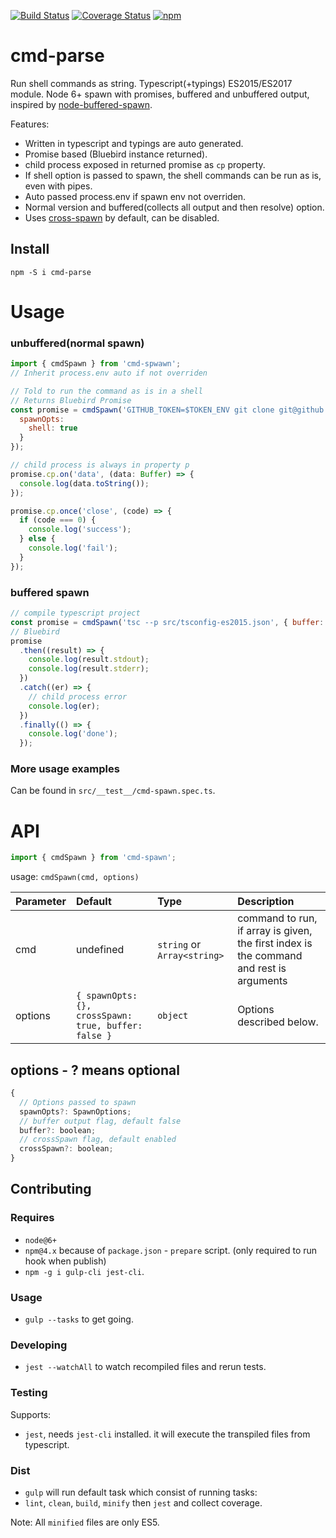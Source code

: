 [![Build Status](https://travis-ci.org/beckend/cmd-parse.svg?branch=master)](https://travis-ci.org/beckend/cmd-parse)
[![Coverage Status](https://coveralls.io/repos/github/beckend/cmd-parse/badge.svg?branch=master)](https://coveralls.io/github/beckend/cmd-parse?branch=master)
[![npm](https://img.shields.io/npm/v/cmd-parse.svg??maxAge=2592000)](https://www.npmjs.com/package/cmd-parse)

# cmd-parse

Run shell commands as string. Typescript(+typings) ES2015/ES2017 module. Node 6+ spawn with promises, buffered and unbuffered output, inspired by [node-buffered-spawn](https://github.com/IndigoUnited/node-buffered-spawn).

Features:
- Written in typescript and typings are auto generated.
- Promise based (Bluebird instance returned).
- child process exposed in returned promise as `cp` property.
- If shell option is passed to spawn, the shell commands can be run as is, even with pipes.
- Auto passed process.env if spawn env not overriden.
- Normal version and buffered(collects all output and then resolve) option.
- Uses [cross-spawn](https://github.com/IndigoUnited/node-cross-spawn) by default, can be disabled.

## Install

`npm -S i cmd-parse`


# Usage

### unbuffered(normal spawn)

```js
import { cmdSpawn } from 'cmd-spwawn';
// Inherit process.env auto if not overriden

// Told to run the command as is in a shell
// Returns Bluebird Promise
const promise = cmdSpawn('GITHUB_TOKEN=$TOKEN_ENV git clone git@github.com:beckend/cmd-spawn.git', {
  spawnOpts:
    shell: true
  }
});

// child process is always in property p
promise.cp.on('data', (data: Buffer) => {
  console.log(data.toString());
});

promise.cp.once('close', (code) => {
  if (code === 0) {
    console.log('success');
  } else {
    console.log('fail');
  }
});
```

### buffered spawn
```js
// compile typescript project
const promise = cmdSpawn('tsc --p src/tsconfig-es2015.json', { buffer: true });
// Bluebird
promise
  .then((result) => {
    console.log(result.stdout);
    console.log(result.stderr);
  })
  .catch((er) => {
    // child process error
    console.log(er);
  })
  .finally(() => {
    console.log('done');
  });
```

### More usage examples
Can be found in `src/__test__/cmd-spawn.spec.ts`.


# API

```js
import { cmdSpawn } from 'cmd-spawn';
```
usage: `cmdSpawn(cmd, options)`

| Parameter | Default | Type | Description |
|:---|:---|:---|:---|
| cmd | undefined | `string` or `Array<string>` | command to run, if array is given, the first index is the command and rest is arguments |
| options | `{ spawnOpts: {}, crossSpawn: true, buffer: false }` | `object` | Options described below. |

## options - ? means optional
```js
{
  // Options passed to spawn
  spawnOpts?: SpawnOptions;
  // buffer output flag, default false
  buffer?: boolean;
  // crossSpawn flag, default enabled
  crossSpawn?: boolean;
}
```

## Contributing

### Requires
- `node@6+`
- `npm@4.x` because of `package.json` - `prepare` script. (only required to run hook when publish)
- `npm -g i gulp-cli jest-cli`.

### Usage
- `gulp --tasks` to get going.

### Developing
- `jest --watchAll` to watch recompiled files and rerun tests.

### Testing
Supports:
- `jest`, needs `jest-cli` installed. it will execute the transpiled files from typescript.

### Dist
- `gulp` will run default task which consist of running tasks:
- `lint`, `clean`, `build`, `minify` then `jest` and collect coverage.

Note: All `minified` files are only ES5.
